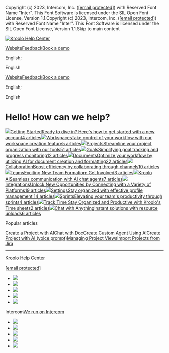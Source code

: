 Copyright (c) 2023, Intercom, Inc. ([[email protected]](/cdn-cgi/l/email-protection)) with Reserved Font Name "Inter". This Font Software is licensed under the SIL Open Font License, Version 1.1.Copyright (c) 2023, Intercom, Inc. ([[email protected]](/cdn-cgi/l/email-protection)) with Reserved Font Name "Inter". This Font Software is licensed under the SIL Open Font License, Version 1.1.Skip to main content

[![Kroolo Help Center](https://downloads.intercomcdn.com/i/o/h4qkzypg/611116/ee699fbf23fef0f6d8d4f666d84c/37cdcedd14003d8fdcfdeda0a05c09cb)](/en/)

[Website](https://kroolo.com/)[Feedback](https://kroolo.featurebase.app/)[Book a demo](https://kroolo.com/book-demo)

English;

English

[Website](https://kroolo.com/)[Feedback](https://kroolo.featurebase.app/)[Book a demo](https://kroolo.com/book-demo)

English;

English

# Hello! How can we help?

[![](https://downloads.intercomcdn.com/i/o/569719/92345bc89547ca7d07859f7a/1da49222ccc62cba8937e2040e84e311.png)Getting StartedReady to dive in? Here's how to get started with a new account4 articles](https://help.kroolo.com/en/collections/9105325-getting-started)[![](https://downloads.intercomcdn.com/i/o/569720/9e9eae7a922851a6b5ba55a0/2db1a56bf407801798fa51b910addf90.png)WorkspacesTake control of your workflow with our workspace creation feature5 articles](https://help.kroolo.com/en/collections/9118206-workspaces)[![](https://downloads.intercomcdn.com/i/o/569721/04e70bc0fb9f13d790db0982/0c65ca6bb6454f0dd96f19678f6aeb5d.png)ProjectsStreamline your project organization with our tools51 articles](https://help.kroolo.com/en/collections/9118210-projects)[![](https://downloads.intercomcdn.com/i/o/569722/0e91551b242431c68f1e9298/10a9c546b212352c1f4ce73668810fea.png)GoalsSimplifying goal tracking and progress monitoring12 articles](https://help.kroolo.com/en/collections/9304750-goals)[![](https://downloads.intercomcdn.com/i/o/570278/1c2b406366df4fe856ac8d1d/5e0a848133b009d090bc3d984d6b970f.png)DocumentsOptimize your workflow by utilizing AI for document creation and formatting22 articles](https://help.kroolo.com/en/collections/9304753-documents)[![](https://downloads.intercomcdn.com/i/o/569731/4b6b75624c8fb4702b767091/86afc18fb07d85268f5a58b80afc0f60.png)CollaborationBoost efficiency by collaborating through channels10 articles](https://help.kroolo.com/en/collections/9304752-collaboration)[![](https://downloads.intercomcdn.com/i/o/575349/61c947c3add3c16f77357be7/c1b59be6b54ad6282472b9d61ffd990f.png)TeamsExciting New Team Formation: Get Involved3 articles](https://help.kroolo.com/en/collections/9304751-teams)[![](https://downloads.intercomcdn.com/i/o/569724/8a1300b2a2e70b77f48d5798/1b93123ae78ad95b76733f1f5096cf20.png)Kroolo AISeamless communication with AI chat agents7 articles](https://help.kroolo.com/en/collections/9304754-kroolo-ai)[![](https://downloads.intercomcdn.com/i/o/569725/905105e270ee0c4a17c8584f/461b500809a608efa816c12d91544664.png)IntegrationsUnlock New Opportunities by Connecting with a Variety of Platforms19 articles](https://help.kroolo.com/en/collections/9118200-integrations)[![](https://downloads.intercomcdn.com/i/o/576815/0d6a1fab6a0140f2cc6ae09e/e443e92be93f47496afaba6f84338dec.png)SettingsStay organized with effective profile management 14 articles](https://help.kroolo.com/en/collections/10446517-settings)[![](https://downloads.intercomcdn.com/i/o/h4qkzypg/593057/368d0043060646de0d85f4e9cf35/2b23cc648791d7f86545d5900d80e9e0.png)SprintsElevating your team's productivity through sprints4 articles](https://help.kroolo.com/en/collections/10756556-sprints)[![](https://downloads.intercomcdn.com/i/o/h4qkzypg/600215/ea1ff5c0d736a514ab954743162e/0ef710112b2f9007173d304afe96fc71.png)Track Time Stay Organized and Productive with Kroolo's Time sheets2 articles](https://help.kroolo.com/en/collections/10894327-track-time)[![](https://downloads.intercomcdn.com/i/o/h4qkzypg/604592/89b0a30b8274ee40028f03895b5a/98296c7075d8585282a65fb448639994.png)Chat with AnythingInstant solutions with resource uploads6 articles](https://help.kroolo.com/en/collections/10966980-chat-with-anything)

Popular articles 

[Create a Project with AI](https://help.kroolo.com/en/articles/9794767-create-a-project-with-ai)[Chat with Doc](https://help.kroolo.com/en/articles/9826869-chat-with-doc)[Create Custom Agent Using AI](https://help.kroolo.com/en/articles/9669040-create-custom-agent-using-ai)[Create Project with AI (voice prompt)](https://help.kroolo.com/en/articles/9799551-create-project-with-ai-voice-prompt)[Managing Project Views](https://help.kroolo.com/en/articles/10448112-managing-project-views)[Import Projects from Jira](https://help.kroolo.com/en/articles/9355717-import-projects-from-jira)

* * *

[Kroolo Help Center](/en/)

[[email protected]](/cdn-cgi/l/email-protection)

  * [![](https://intercom.help/kroolo/assets/svg/icon:social-facebook/FFFFFF)](https://www.facebook.com/profile.php?id=61553808299270)
  * [![](https://intercom.help/kroolo/assets/svg/icon:social-linkedin/FFFFFF)](https://www.linkedin.com/company/getkroolo)
  * [![](https://intercom.help/kroolo/assets/svg/icon:social-instagram/FFFFFF)](https://www.instagram.com/getkroolo)
  * [![](https://intercom.help/kroolo/assets/svg/icon:social-youtube/FFFFFF)](https://www.youtube.com/@getkroolo/featured)
  * [![](https://intercom.help/kroolo/assets/svg/icon:social-twitter-x/FFFFFF)](https://www.twitter.com/getkroolo)



Intercom[We run on Intercom](https://www.intercom.com/intercom-link?company=Kroolo&solution=customer-support&utm_campaign=intercom-link&utm_content=We+run+on+Intercom&utm_medium=help-center&utm_referrer=https%3A%2F%2Fhelp.kroolo.com%2Fen&utm_source=desktop-web)

  * [![](https://intercom.help/kroolo/assets/svg/icon:social-facebook/FFFFFF)](https://www.facebook.com/profile.php?id=61553808299270)
  * [![](https://intercom.help/kroolo/assets/svg/icon:social-linkedin/FFFFFF)](https://www.linkedin.com/company/getkroolo)
  * [![](https://intercom.help/kroolo/assets/svg/icon:social-instagram/FFFFFF)](https://www.instagram.com/getkroolo)
  * [![](https://intercom.help/kroolo/assets/svg/icon:social-youtube/FFFFFF)](https://www.youtube.com/@getkroolo/featured)
  * [![](https://intercom.help/kroolo/assets/svg/icon:social-twitter-x/FFFFFF)](https://www.twitter.com/getkroolo)